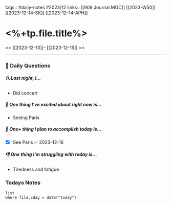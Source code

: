 tags:: #daily-notes #2023/12 
links:: [[909 Journal MOC]] [[2023-W50]] [[2023-12-14-SK]] [[2023-12-14-APH]] 
# <%+tp.file.title%>

<< [[2023-12-13]]- [[2023-12-15]] >>

---
### 📅 Daily Questions
##### 🌜 Last night, I...
- Did concert 

##### 🙌 One thing I've excited about right now is...
- Seeing Paris

##### 🚀 One+ thing I plan to accomplish today is...
- [x] See Paris ✅ 2023-12-16

##### 👎 One thing I'm struggling with today is...
- Tiredness and fatigue

### Todays Notes
```dataview
list 
where file.cday = date("today")
```